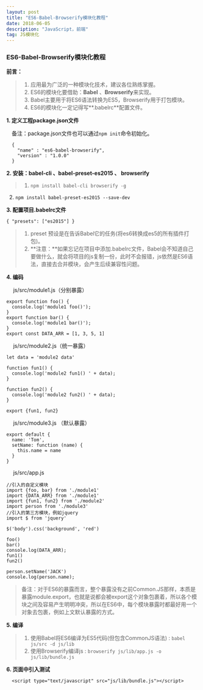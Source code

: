 ```yaml
---
layout: post
title: "ES6-Babel-Browserify模块化教程"
date: 2018-06-05
description: "JavaScript，前端"
tag: JS模块化 
--- 
```

### **ES6-Babel-Browserify模块化教程**
**前言：**	

> 1. 应用最为广泛的一种模块化技术，建议各位熟练掌握。
> 2. ES6的模块化要借助：**Babel** 、**Browserify**来实现。
> 3. Babel主要用于将ES6语法转换为ES5，Browserify用于打包模块。
> 4. ES6的模块化一定记得写**.babelrc**配置文件。

**1. 定义工程package.json文件**		

&emsp;备注：package.json文件也可以通过```npm init```命令初始化。
  
	  {
	    "name" : "es6-babel-browserify",
	    "version" : "1.0.0"
	  }
  
**2. 安装：babel-cli 、babel-preset-es2015 、 browserify**

> 1. ```npm install babel-cli browserify -g ```
  2. ```npm install babel-preset-es2015 --save-dev ```	


**3. 配置项目.babelrc文件**	

```{ "presets": ["es2015"] }```
 
> 1. preset 预设是在告诉Babel它的任务(将es6转换成es5的所有插件打包)。
> 2. **注意：**如果忘记在项目中添加.babelrc文件，Babel会不知道自己要做什么，就会将项目的js复制一份，此时不会报错，js依然是ES6语法，直接去合并模块，会产生后续兼容性问题。


**4. 编码**

&emsp; js/src/module1.js（分别暴露）
    
    export function foo() {
      console.log('module1 foo()');
    }
    export function bar() {
      console.log('module1 bar()');
    }
    export const DATA_ARR = [1, 3, 5, 1]
    
&emsp; js/src/module2.js（统一暴露）
    
    let data = 'module2 data'
    
    function fun1() {
      console.log('module2 fun1() ' + data);
    }
    
    function fun2() {
      console.log('module2 fun2() ' + data);
    }
    
    export {fun1, fun2}
    
&emsp; js/src/module3.js （默认暴露）
    
    export default {
      name: 'Tom',
      setName: function (name) {
        this.name = name
      }
    }
    
&emsp; js/src/app.js
    
    //引入的自定义模块
    import {foo, bar} from './module1'
    import {DATA_ARR} from './module1'
    import {fun1, fun2} from './module2'
    import person from './module3'
    //引入的第三方模块，例如jquery
    import $ from 'jquery'
    
    $('body').css('background', 'red')
    
    foo()
    bar()
    console.log(DATA_ARR);
    fun1()
    fun2()
    
    person.setName('JACK')
    console.log(person.name);
    
> 备注：对于ES6的暴露而言，整个暴露没有之前Common.JS那样，本质是暴露module.export，也就是说都会被export这个对象包裹着，所以各个模块之间及容易产生明明冲突，所以在ES6中，每个模块暴露时都最好用一个对象去包裹，例如上文默认暴露的方式。

**5. 编译**

> 1. 使用Babel将ES6编译为ES5代码(但包含CommonJS语法) : ```babel js/src -d js/lib```
> 2. 使用Browserify编译js : ```browserify js/lib/app.js -o js/lib/bundle.js```

**6. 页面中引入测试**

	  <script type="text/javascript" src="js/lib/bundle.js"></script>
  
